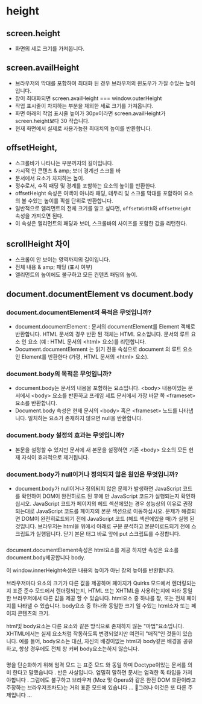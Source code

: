 # height

## screen.height
- 화면의 세로 크기를 가져옵니다.
## screen.availHeight
- 브라우저의 막대를 포함하여 최대화 된 경우 브라우저의 윈도우가 가질 수있는 높이입니다. 
- 창이 최대화되면 screen.availHeight === window.outerHeight
- 작업 표시줄이 차지하는 부분을 제외한 세로 크기를 가져옵니다.
- 화면 아래의 작업 표시줄 높이가 30px이라면 screen.availHeight가 screen.height보다 30 작습니다.
- 현재 화면에서 실제로 사용가능한 최대치의 높이를 반환합니다.

## offsetHeight,
- 스크롤바가 나타나는 부분까지의 길이입니다.
- 가시적 인 콘텐츠 & amp; 보더 경계선 스크롤 바
- 문서에서 요소가 차지하는 높이.
- 정수로서, 수직 패딩 및 경계를 포함하는 요소의 높이를 반환한다.
- offsetHeight 속성은 여백이 아니라 패딩, 테두리 및 스크롤 막대를 포함하여 요소의 볼 수있는 높이를 픽셀 단위로 반환합니다.
- 일반적으로 엘리먼트의 전체 크기를 알고 싶다면, `offsetWidth`와 `offsetHeight` 속성을 가져오면 된다.
- 이 속성은 엘리먼트의 패딩과 보더, 스크롤바의 사이즈를 포함한 값을 리턴한다.

## scrollHeight 차이
- 스크롤이 안 보이는 영역까지의 길이입니다.
- 전체 내용 & amp; 패딩 (표시 여부)
- 엘리먼트의 높이에도 불구하고 모든 컨텐츠 패딩의 높이.

## document.documentElement vs document.body

### document.documentElement의 목적은 무엇입니까?

- document.documentElement : 문서의 documentElement를 Element 객체로 반환합니다. HTML 문서의 경우 반환 된 객체는 HTML 요소입니다. 문서의 루트 요소 인 요소 (예 : HTML 문서의 \<html> 요소)를 리턴합니다.
- Document.documentElement 는 읽기 전용 속성으로 document 의 루트 요소인 Element를 반환한다 (가령, HTML 문서의 \<html> 요소).



### document.body의 목적은 무엇입니까?

- document.body는 문서의 내용을 포함하는 요소입니다. \<body> 내용이있는 문서에서 \<body> 요소를 반환하고 프레임 세트 문서에서 가장 바깥 쪽 \<frameset> 요소를 반환합니다.
- Document.body 속성은 현재 문서의 \<body> 혹은 \<frameset> 노드를 나타냅니다. 일치하는 요소가 존재하지 않으면 null을 반환합니다.



### document.body 설정의 효과는 무엇입니까?

- 본문을 설정할 수 있지만 문서에 새 본문을 설정하면 기존 \<body> 요소의 모든 현재 자식이 효과적으로 제거됩니다.

### document.body가 null이거나 정의되지 않은 원인은 무엇입니까?

- document.body가 null이거나 정의되지 않은 문제가 발생하면 JavaScript 코드를 확인하여 DOM이 완전히로드 된 후에 만 ​​JavaScript 코드가 실행되는지 확인하십시오. JavaScript 코드가 페이지의 헤드 섹션에있는 경우 성능상의 이유로 권장되는대로 JavaScript 코드를 페이지의 본문 섹션으로 이동하십시오. 문제가 해결되면 DOM이 완전히로드되기 전에 JavaScript 코드 (헤드 섹션에있을 때)가 실행 된 것입니다. 브라우저는 html을 위에서 아래로 구문 분석하고 본문이로드되기 전에 스크립트가 실행됩니다. 닫기 본문 태그 바로 앞에 put 스크립트를 수정합니다.


###

document.documentElement속성은 html요소를 제공 하지만 속성은 요소를 document.body제공합니다 body.

이 window.innerHeight속성은 내용의 높이가 아닌 창의 높이를 반환합니다.

브라우저마다 요소의 크기가 다른 값을 제공하며 페이지가 Quirks 모드에서 렌더링되는지 표준 준수 모드에서 렌더링되는지, HTML 또는 XHTML을 사용하는지에 따라 동일한 브라우저에서 다른 값을 제공 할 수 있습니다. html요소 중 하나를 창, 또는 전체 페이지를 나타낼 수 있습니다. body요소 중 하나와 동일한 크기 일 수있는 html소자 또는 페이지 콘텐츠의 크기.

html및 body요소는 다른 요소와 같은 방식으로 존재하지 않는 "마법"요소입니다. XHTML에서는 실제 요소처럼 작동하도록 변경되었지만 여전히 "매직"인 것들이 있습니다. 예를 들어, body요소는 대신, 자신의 배경이없는 html과 body같은 배경을 공유하고, 항상 경우에도 전체 창 커버 body요소는하지 않습니다.

### 
명을 단순화하기 위해 엄격 모드 는 표준 모드 와 동일 하며 Doctype이있는 문서를 의미 한다고 말했습니다 . 반은 사실입니다. 엄밀히 말하면 문서는 엄격한 독 타입을 가져야합니다 . 그럼에도 불구하고 브라우저 (Moz 및 Opera와 같은 완전 DOM 호환이라고 주장하는 브라우저조차도)는 거의 표준 모드에 있습니다 ... 🙂그러나 이것은 또 다른 주제입니다 ...